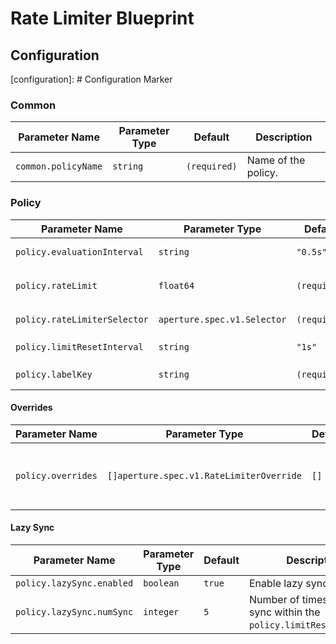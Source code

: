 # Rate Limiter Blueprint

## Configuration

[configuration]: # Configuration Marker

### Common

| Parameter Name      | Parameter Type | Default      | Description         |
| ------------------- | -------------- | ------------ | ------------------- |
| `common.policyName` | `string`       | `(required)` | Name of the policy. |

### Policy

| Parameter Name               | Parameter Type              | Default      | Description                                                 |
| ---------------------------- | --------------------------- | ------------ | ----------------------------------------------------------- |
| `policy.evaluationInterval`  | `string`                    | `"0.5s"`     | How often should the policy be re-evaluated                 |
| `policy.rateLimit`           | `float64`                   | `(required)` | How many requests per `policy.limitResetInterval` to accept |
| `policy.rateLimiterSelector` | `aperture.spec.v1.Selector` | `(required)` | A selector to match requests against                        |
| `policy.limitResetInterval`  | `string`                    | `"1s"`       | The window for `policy.rateLimit`                           |
| `policy.labelKey`            | `string`                    | `(required)` | What flow label to use for rate limiting                    |

#### Overrides

| Parameter Name     | Parameter Type                           | Default | Description                                     |
| ------------------ | ---------------------------------------- | ------- | ----------------------------------------------- |
| `policy.overrides` | `[]aperture.spec.v1.RateLimiterOverride` | `[]`    | A list of limit overrides for the rate limiter. |

#### Lazy Sync

| Parameter Name            | Parameter Type | Default | Description                                                          |
| ------------------------- | -------------- | ------- | -------------------------------------------------------------------- |
| `policy.lazySync.enabled` | `boolean`      | `true`  | Enable lazy syncing.                                                 |
| `policy.lazySync.numSync` | `integer`      | `5`     | Number of times to lazy sync within the `policy.limitResetInterval`. |
